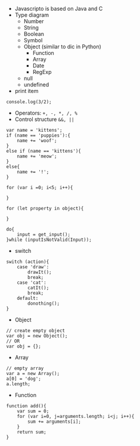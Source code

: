 - Javascripto is based on Java and C
- Type diagram
    - Number
    - String
    - Boolean
    - Symbol
    - Object (similar to dic in Python)
        - Function
        - Array
        - Date
        - RegExp
    - null
    - undefined
- print item
```
console.log(3/2);
```
- Operators: `+, -, *, /, %`
- Control structure `&&, ||`
```
var name = 'kittens';
if (name == 'puppies'):{
    name += 'woof';
}
else if (name == 'kittens'){
    name += 'meow';
}
else{
    name += '!';
}
```

```
for (var i =0; i<5; i++){

}

for (let property in object){

}

do{
    input = get_input();
}while (inputIsNotValid(Input));
```
- switch
```
switch (action){
    case 'draw':
        drawIt();
        break;
    case 'cat':
        catIt();
        break;
    default:
        donothing();
}
```

- Object
```
// create empty object
var obj = new Object();
// OR
var obj = {};
```
- Array 
```
// empty array
var a = new Array();
a[0] = 'dog';
a.length;
```

- Function
```
function add(){
    var sum = 0;
    for (var i=0, j=arguments.length; i<j; i++){
        sum += arguments[i];
    }
    return sum;
}
